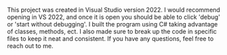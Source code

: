 This project was created in Visual Studio version 2022. I would recommend opening in VS 2022, and once it is open
you should be able to click 'debug' or 'start without debugging'. I built the program using C# taking advantage 
of classes, methods, ect. I also made sure to break up the code in specific files to keep it neat and consistent. 
If you have any questions, feel free to reach out to me.
